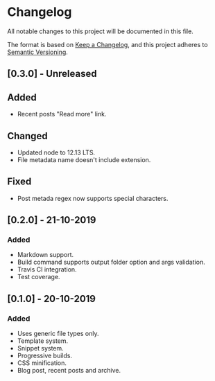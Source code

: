 # Changelog

All notable changes to this project will be documented in this file.

The format is based on [Keep a Changelog](https://keepachangelog.com/en/1.0.0/),
and this project adheres to [Semantic Versioning](https://semver.org/spec/v2.0.0.html).

## [0.3.0] - Unreleased

## Added

- Recent posts "Read more" link.

## Changed

- Updated node to 12.13 LTS.
- File metadata name doesn't include extension.

## Fixed

- Post metada regex now supports special characters.

## [0.2.0] - 21-10-2019

### Added

- Markdown support.
- Build command supports output folder option and args validation.
- Travis CI integration.
- Test coverage.

## [0.1.0] - 20-10-2019

### Added

- Uses generic file types only.
- Template system.
- Snippet system.
- Progressive builds.
- CSS minification.
- Blog post, recent posts and archive.
